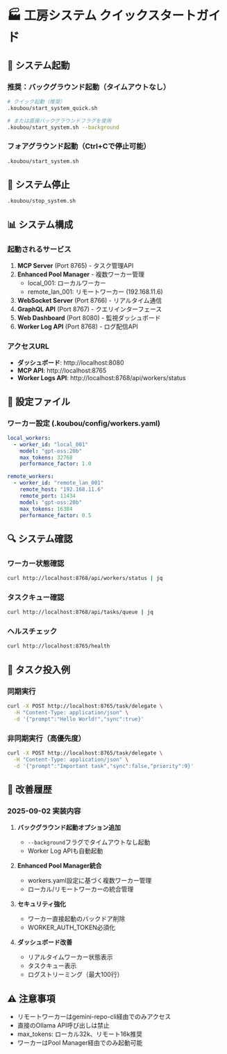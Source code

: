 # 🏭 工房システム クイックスタートガイド

## 🚀 システム起動

### 推奨：バックグラウンド起動（タイムアウトなし）
```bash
# クイック起動（推奨）
.koubou/start_system_quick.sh

# または直接バックグラウンドフラグを使用
.koubou/start_system.sh --background
```

### フォアグラウンド起動（Ctrl+Cで停止可能）
```bash
.koubou/start_system.sh
```

## 🛑 システム停止
```bash
.koubou/stop_system.sh
```

## 📊 システム構成

### 起動されるサービス
1. **MCP Server** (Port 8765) - タスク管理API
2. **Enhanced Pool Manager** - 複数ワーカー管理
   - local_001: ローカルワーカー
   - remote_lan_001: リモートワーカー (192.168.11.6)
3. **WebSocket Server** (Port 8766) - リアルタイム通信
4. **GraphQL API** (Port 8767) - クエリインターフェース
5. **Web Dashboard** (Port 8080) - 監視ダッシュボード
6. **Worker Log API** (Port 8768) - ログ配信API

### アクセスURL
- **ダッシュボード**: http://localhost:8080
- **MCP API**: http://localhost:8765
- **Worker Logs API**: http://localhost:8768/api/workers/status

## 🔧 設定ファイル

### ワーカー設定 (.koubou/config/workers.yaml)
```yaml
local_workers:
  - worker_id: "local_001"
    model: "gpt-oss:20b"
    max_tokens: 32768
    performance_factor: 1.0

remote_workers:
  - worker_id: "remote_lan_001" 
    remote_host: "192.168.11.6"
    remote_port: 11434
    model: "gpt-oss:20b"
    max_tokens: 16384
    performance_factor: 0.5
```

## 🔍 システム確認

### ワーカー状態確認
```bash
curl http://localhost:8768/api/workers/status | jq
```

### タスクキュー確認
```bash
curl http://localhost:8768/api/tasks/queue | jq
```

### ヘルスチェック
```bash
curl http://localhost:8765/health
```

## 🎯 タスク投入例

### 同期実行
```bash
curl -X POST http://localhost:8765/task/delegate \
  -H "Content-Type: application/json" \
  -d '{"prompt":"Hello World!","sync":true}'
```

### 非同期実行（高優先度）
```bash
curl -X POST http://localhost:8765/task/delegate \
  -H "Content-Type: application/json" \
  -d '{"prompt":"Important task","sync":false,"priority":9}'
```

## 📝 改善履歴

### 2025-09-02 実装内容
1. **バックグラウンド起動オプション追加**
   - `--background`フラグでタイムアウトなし起動
   - Worker Log APIも自動起動

2. **Enhanced Pool Manager統合**
   - workers.yaml設定に基づく複数ワーカー管理
   - ローカル/リモートワーカーの統合管理

3. **セキュリティ強化**
   - ワーカー直接起動のバックドア削除
   - WORKER_AUTH_TOKEN必須化

4. **ダッシュボード改善**
   - リアルタイムワーカー状態表示
   - タスクキュー表示
   - ログストリーミング（最大100行）

## ⚠️ 注意事項

- リモートワーカーはgemini-repo-cli経由でのみアクセス
- 直接のOllama API呼び出しは禁止
- max_tokens: ローカル32k、リモート16k推奨
- ワーカーはPool Manager経由でのみ起動可能